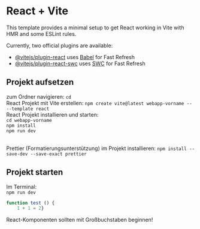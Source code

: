 # React + Vite

This template provides a minimal setup to get React working in Vite with HMR and some ESLint rules.

Currently, two official plugins are available:

- [@vitejs/plugin-react](https://github.com/vitejs/vite-plugin-react/blob/main/packages/plugin-react/README.md) uses [Babel](https://babeljs.io/) for Fast Refresh
- [@vitejs/plugin-react-swc](https://github.com/vitejs/vite-plugin-react-swc) uses [SWC](https://swc.rs/) for Fast Refresh

## Projekt aufsetzen

zum Ordner navigieren: `cd` <br>
React Projekt mit Vite erstellen: `npm create vite@latest webapp-vorname -- --template react` <br>
React Projekt installieren und starten: <br>
`cd webapp-vorname` <br>
`npm install` <br>
`npm run dev` <br><br>

Prettier (Formatierungsunterstützung) im Projekt installieren: `npm install --save-dev --save-exact prettier` <br>

## Projekt starten

Im Terminal: <br>
`npm run dev`

```js
function test () {
    1 + 1 = 2}
```

React-Komponenten sollten mit Großbuchstaben beginnen!

